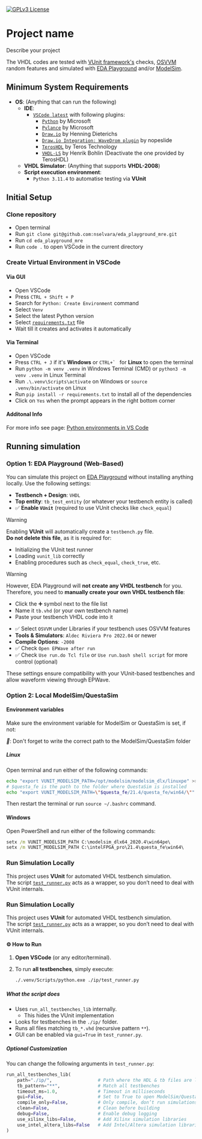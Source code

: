[![GPLv3 License](https://img.shields.io/badge/License-GPL%20v3-yellow.svg)](https://opensource.org/licenses/)

# Project name

Describe your project

The VHDL codes are tested with [VUnit framework's](https://vunit.github.io/) checks, [OSVVM](https://osvvm.org/) random features and simulated with [EDA Playground](https://www.edaplayground.com/) and/or [ModelSim](https://en.wikipedia.org/wiki/ModelSim).

## Minimum System Requirements

- **OS**: (Anything that can run the following)
  * **IDE**:
    - [`VSCode latest`](https://code.visualstudio.com/download) with following plugins:
      - [`Python`](https://marketplace.visualstudio.com/items?itemName=ms-python.python) by Microsoft
      - [`Pylance`](https://marketplace.visualstudio.com/items?itemName=ms-python.vscode-pylance) by Microsoft
      - [`Draw.io`](https://marketplace.visualstudio.com/items?itemName=hediet.vscode-drawio) by Henning Dieterichs
      - [`Draw.io Integration: WaveDrom plugin`](https://marketplace.visualstudio.com/items?itemName=nopeslide.vscode-drawio-plugin-wavedrom) by nopeslide
      - [`TerosHDL`](https://marketplace.visualstudio.com/items?itemName=teros-technology.teroshdl) by Teros Technology
      - [`VHDL-LS`](https://marketplace.visualstudio.com/items?itemName=hbohlin.vhdl-ls) by Henrik Bohlin (Deactivate the one provided by TerosHDL)
  * **VHDL Simulator**: (Anything that supports **VHDL-2008**)
  * **Script execution environment**:
    - `Python 3.11.4` to automatise testing via **VUnit**

## Initial Setup

### Clone repository

- Open terminal
- Run `git clone git@github.com:nselvara/eda_playground_mre.git`
- Run `cd eda_playground_mre`
- Run `code .` to open VSCode in the current directory

### Create Virtual Environment in VSCode

#### Via GUI

- Open VSCode
- Press `CTRL + Shift + P`
- Search for `Python: Create Environment` command
- Select `Venv`
- Select the latest Python version
- Select [`requirements.txt`](./ip/requirements.txt) file
- Wait till it creates and activates it automatically

#### Via Terminal

- Open VSCode
- Press `CTRL + J` if it's **Windows** or ``CTRL+` `` for **Linux** to open the terminal
- Run `python -m venv .venv` in Windows Terminal (CMD) or `python3 -m venv .venv` in Linux Terminal
- Run `.\.venv\Scripts\activate` on Windows or `source .venv/bin/activate` on Linux
- Run `pip install -r requirements.txt` to install all of the dependencies
- Click on `Yes` when the prompt appears in the right bottom corner

#### Additonal Info

For more info see page: [Python environments in VS Code](https://code.visualstudio.com/docs/python/environments)

## Running simulation

### Option 1: EDA Playground (Web-Based)

You can simulate this project on [EDA Playground](https://www.edaplayground.com/) without installing anything locally. Use the following settings:

- **Testbench + Design**: `VHDL`
- **Top entity**: `tb_test_entity` (or whatever your testbench entity is called)
- ✅ **Enable `VUnit`** (required to use VUnit checks like `check_equal`)

> [!WARNING]
> Enabling **VUnit** will automatically create a `testbench.py` file.  
> **Do not delete this file**, as it is required for:
> - Initializing the VUnit test runner
> - Loading `vunit_lib` correctly
> - Enabling procedures such as `check_equal`, `check_true`, etc.

> [!WARNING]
> However, EDA Playground will **not create any VHDL testbench** for you.  
> Therefore, you need to **manually create your own VHDL testbench file**:
> - Click the ➕ symbol next to the file list
> - Name it `tb.vhd` (or your own testbench name)
> - Paste your testbench VHDL code into it

- ✅ Select `OSVVM` under Libraries if your testbench uses OSVVM features
- **Tools & Simulators**: `Aldec Riviera Pro 2022.04` or newer
- **Compile Options**: `-2008`
- ✅ Check `Open EPWave after run`
- ✅ Check `Use run.do Tcl file` or `Use run.bash shell script` for more control (optional)

These settings ensure compatibility with your VUnit-based testbenches and allow waveform viewing through EPWave.

### Option 2: Local ModelSim/QuestaSim

#### Environment variables

Make sure the environment variable for ModelSim or QuestaSim is set, if not:

**_:memo:_**: Don't forget to write the correct path to the ModelSim/QuestaSim folder

##### Linux

Open terminal and run either of the following commands:

```bash
echo "export VUNIT_MODELSIM_PATH=/opt/modelsim/modelsim_dlx/linuxpe" >> ~/.bashrc
# $questa_fe is the path to the folder where QuestaSim is installed
echo "export VUNIT_MODELSIM_PATH=\"$questa_fe/21.4/questa_fe/win64/\"" >> ~/.bashrc
```

Then restart the terminal or run `source ~/.bashrc` command.

#### Windows

Open PowerShell and run either of the following commands:

```bat
setx /m VUNIT_MODELSIM_PATH C:\modelsim_dlx64_2020.4\win64pe\
setx /m VUNIT_MODELSIM_PATH C:\intelFPGA_pro\21.4\questa_fe\win64\
```

### Run Simulation Locally

This project uses **VUnit** for automated VHDL testbench simulation.  
The script [`test_runner.py`](ip/test_runner.py) acts as a wrapper, so you don’t need to deal with VUnit internals.

### Run Simulation Locally

This project uses **VUnit** for automated VHDL testbench simulation.  
The script [`test_runner.py`](ip/test_runner.py) acts as a wrapper, so you don’t need to deal with VUnit internals.

#### ⚙️ How to Run

1. **Open VSCode** (or any editor/terminal).
2. To run **all testbenches**, simply execute:

   ```bash
   ./.venv/Scripts/python.exe ./ip/test_runner.py
   ```

##### What the script does

- Uses `run_all_testbenches_lib` internally.
  - This hides the VUnit implementation
- Looks for testbenches in the `./ip/` folder.
- Runs all files matching `tb_*.vhd` (recursive pattern `**`).
- GUI can be enabled via `gui=True` in `test_runner.py`.

##### Optional Customization
You can change the following arguments in `test_runner.py`:

```python
run_all_testbenches_lib(
    path="./ip/",                 # Path where the HDL & tb files are located
    tb_pattern="**",              # Match all testbenches
    timeout_ms=1.0,               # Timeout in milliseconds
    gui=False,                    # Set to True to open ModelSim/QuestaSim GUI
    compile_only=False,           # Only compile, don’t run simulations
    clean=False,                  # Clean before building
    debug=False,                  # Enable debug logging
    use_xilinx_libs=False,        # Add Xilinx simulation libraries
    use_intel_altera_libs=False   # Add Intel/Altera simulation libraries
)
```
